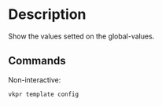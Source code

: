 # Description

Show the values setted on the global-values.

## Commands

Non-interactive:

```bash
vkpr template config
```
